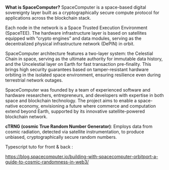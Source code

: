 **What is SpaceComputer?**
SpaceComputer is a space-based digital sovereignty layer built as a cryptographically secure compute protocol for applications across the blockchain stack.

Each node in the network is a Space Trusted Execution Environment (SpaceTEE). The hardware infrastructure layer is based on satellites equipped with “crypto engines” and data modules, serving as the decentralized physical infrastructure network (DePIN) in orbit.

SpaceComputer architecture features a two-layer system: the Celestial Chain in space, serving as the ultimate authority for immutable data history, and the Uncelestial layer on Earth for fast transaction pre-finality. This brings high security guarantees based on tamper-resistant hardware orbiting in the isolated space environment, ensuring resilience even during terrestrial network outages.

SpaceComputer was founded by a team of experienced software and hardware researchers, entrepreneurs, and developers with expertise in both space and blockchain technology. The project aims to enable a space-native economy, envisioning a future where commerce and computation extend beyond Earth, supported by its innovative satellite-powered blockchain network.

**cTRNG (cosmic True Random Number Generator)**: Employs data from cosmic radiation, detected via satellite instrumentation, to produce unbiased, cryptographically secure random numbers.  

Typescript tuto for front & back :

https://blog.spacecomputer.io/building-with-spacecomputer-orbitport-a-guide-to-cosmic-randomness-in-web3/ 